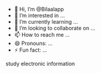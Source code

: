 - 👋 Hi, I’m @Bilaalapp
- 👀 I’m interested in ...
- 🌱 I’m currently learning ...
- 💞️ I’m looking to collaborate on ...
- 📫 How to reach me ...
- 😄 Pronouns: ...
- ⚡ Fun fact: ...

<!---
Bilaalapp/Bilaalapp is a ✨ special ✨ repository because its `README.md` (this file) appears on your GitHub profile.
You can click the Preview link to take a look at your changes.
--->
study electronic information 

